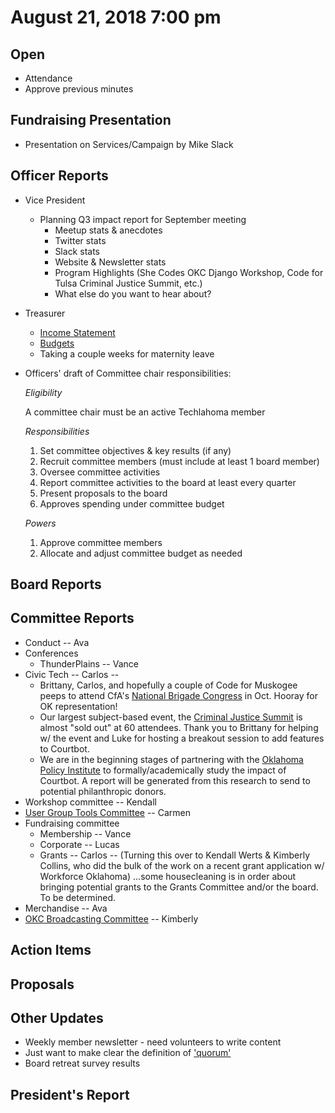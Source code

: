# August 21, 2018 7:00 pm

## Open
* Attendance
* Approve previous minutes

## Fundraising Presentation
* Presentation on Services/Campaign by Mike Slack

## Officer Reports
* Vice President
  * Planning Q3 impact report for September meeting
    * Meetup stats & anecdotes
    * Twitter stats
    * Slack stats
    * Website & Newsletter stats
    * Program Highlights (She Codes OKC Django Workshop, Code for Tulsa Criminal Justice Summit, etc.)
    * What else do you want to hear about?
* Treasurer
    - [Income Statement](https://docs.google.com/spreadsheets/d/1tw-q8jl-9VMMZ2OmxKM6sCq0A82pPU8yLPMsnaI-DGE/edit?usp=sharing)
    - [Budgets](https://docs.google.com/spreadsheets/d/1BdSo4lCJLIDFu0a3EfQ3AWu2wgmotYP-qIzIDC4PXsk/edit?usp=sharing)
    - Taking a couple weeks for maternity leave
* Officers' draft of Committee chair responsibilities:
    
    *Eligibility*
    
    A committee chair must be an active Techlahoma member
    
    *Responsibilities*
    1. Set committee objectives & key results (if any)
    2. Recruit committee members (must include at least 1 board member)
    3. Oversee committee activities
    4. Report committee activities to the board at least every quarter
    5. Present proposals to the board
    6. Approves spending under committee budget
    
    *Powers*
    1. Approve committee members
    2. Allocate and adjust committee budget as needed

## Board Reports

## Committee Reports

* Conduct -- Ava
* Conferences
    - ThunderPlains -- Vance
* Civic Tech -- Carlos -- 
     - Brittany, Carlos, and hopefully a couple of Code for Muskogee peeps to attend CfA's [National Brigade Congress](https://www.codeforamerica.org/brigade-congress) in Oct. Hooray for OK representation!  
    - Our largest subject-based event, the [Criminal Justice Summit](https://www.eventbrite.com/e/code-for-tulsa-criminal-justice-summit-tickets-48620830212) is almost "sold out" at 60 attendees. Thank you to Brittany for helping w/ the event and Luke for hosting a breakout session to add features to Courtbot. 
    - We are in the beginning stages of partnering with the [Oklahoma Policy Institute](https://okpolicy.org/) to formally/academically study the impact of Courtbot. A report will be generated from this research to send to potential philanthropic donors.
* Workshop committee -- Kendall
* [User Group Tools Committee](https://github.com/techlahoma/board_meetings/blob/master/2018/committee_reports/08_ug_comm.md) -- Carmen
* Fundraising committee
    - Membership -- Vance
    - Corporate -- Lucas
    - Grants -- Carlos -- (Turning this over to Kendall Werts & Kimberly Collins, who did the bulk of the work on a recent grant application w/ Workforce Oklahoma) ...some housecleaning is in order about bringing potential grants to the Grants Committee and/or the board. To be determined.
* Merchandise -- Ava
* [OKC Broadcasting Committee](https://github.com/techlahoma/board_meetings/blob/master/2018/committee_reports/08_okc_broadcasting.md) -- Kimberly

## Action Items

## Proposals

## Other Updates

* Weekly member newsletter - need volunteers to write content
* Just want to make clear the definition of ['quorum'](https://www.dummies.com/careers/business-skills/roberts-rules-for-defining-a-quorum/)
* Board retreat survey results

## President's Report 

